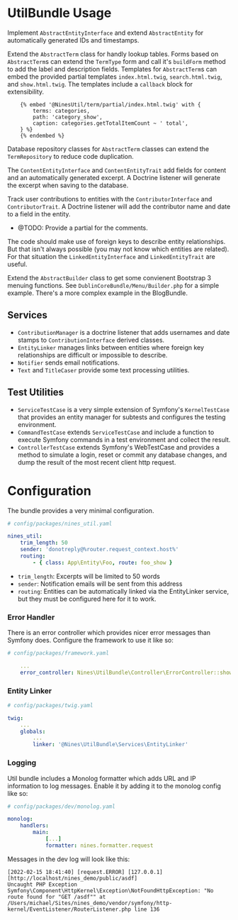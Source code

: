 UtilBundle Usage
================

Implement `AbstractEntityInterface` and extend `AbstractEntity` for automatically
generated IDs and timestamps.

Extend the `AbstractTerm` class for handly lookup tables. Forms based on
`AbstractTerm`s can extend the `TermType` form and call it's `buildForm` method
to add the label and description fields. Templates for `AbstractTerm`s can embed
the provided partial templates `index.html.twig`, `search.html.twig`, and
`show.html.twig`. The templates include a `callback` block for extensibility.

```twig
    {% embed '@NinesUtil/term/partial/index.html.twig' with {
        terms: categories,
        path: 'category_show',
        caption: categories.getTotalItemCount ~ ' total',
    } %}
    {% endembed %}
```

Database repository classes for `AbstractTerm` classes can extend the
`TermRepository` to reduce code duplication.

The `ContentEntityInterface` and `ContentEntityTrait` add fields for content
and an automatically generated excerpt. A Doctrine listener will generate the
excerpt when saving to the database.

Track user contributions to entities with the `ContributorInterface` and
`ContributorTrait`. A Doctrine listener will add the contributor name and date
to a field in the entity.

* @TODO: Provide a partial for the comments.

The code should make use of foreign keys to describe entity relationships. But that
isn't always possible (you may not know which entities are related). For that
situation the `LinkedEntityInterface` and `LinkedEntityTrait` are useful.

Extend the `AbstractBuilder` class to get some convienent Bootstrap 3 menuing
functions. See `DublinCoreBundle/Menu/Builder.php` for a simple example. There's
a more complex example in the BlogBundle.

Services
--------

* `ContributionManager` is a doctrine listener that adds usernames and date
stamps to `ContributionInterface` derived classes.
* `EntityLinker` manages links between entities where foreign key relationships
are difficult or impossible to describe.
* `Notifier` sends email notifications.
* `Text` and `TitleCaser` provide some text processing utilities.

Test Utilities
--------------

* `ServiceTestCase` is a very simple extension of Symfony's `KernelTestCase` that
provides an entity manager for subtests and configures the testing environment.
* `CommandTestCase` extends `ServiceTestCase` and include a function to execute
Symfony commands in a test environment and collect the result.
* `ControllerTestCase` extends Symfony's WebTestCase and provides a method to
simulate a login, reset or commit any database changes, and dump the result
of the most recent client http request.


Configuration
=============

The bundle provides a very minimal configuration.

```yaml
# config/packages/nines_util.yaml

nines_util:
    trim_length: 50
    sender: 'donotreply@%router.request_context.host%'
    routing:
        - { class: App\Entity\Foo, route: foo_show }
```

* `trim_length`: Excerpts will be limited to 50 words
* `sender`: Notification emails will be sent from this address
* `routing`: Entities can be automatically linked via the EntityLinker service,
but they must be configured here for it to work.

### Error Handler

There is an error controller which provides nicer error messages than Symfony
does. Configure the framework to use it like so:

```yaml
# config/packages/framework.yaml

    ...
    error_controller: Nines\UtilBundle\Controller\ErrorController::show
```

### Entity Linker

```yaml
# config/packages/twig.yaml

twig:
    ...
    globals:
        ...
        linker: '@Nines\UtilBundle\Services\EntityLinker'
```

### Logging
Util bundle includes a Monolog formatter which adds URL and IP information to
log messages. Enable it by adding it to the monolog config like so:

```yaml
# config/packages/dev/monolog.yaml

monolog:
    handlers:
        main:
            [...]
            formatter: nines.formatter.request

```

Messages in the dev log will look like this:

```
[2022-02-15 18:41:40] [request.ERROR] [127.0.0.1] [http://localhost/nines_demo/public/asdf]
Uncaught PHP Exception Symfony\Component\HttpKernel\Exception\NotFoundHttpException: "No route found for "GET /asdf"" at /Users/michael/Sites/nines_demo/vendor/symfony/http-kernel/EventListener/RouterListener.php line 136
```
